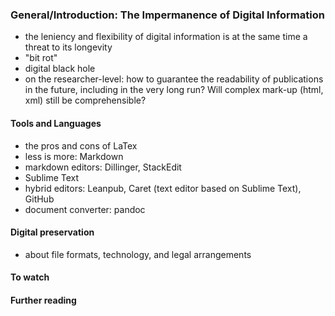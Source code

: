 ### General/Introduction: The Impermanence of Digital Information
* the leniency and flexibility of digital information is at the same time a threat to its longevity
* "bit rot"
* digital black hole
* on the researcher-level: how to guarantee the readability of publications in the future, including in the very long run? Will complex mark-up (html, xml) still be comprehensible?
 
#### Tools and Languages
* the pros and cons of LaTex
* less is more: Markdown
* markdown editors: Dillinger, StackEdit
* Sublime Text
* hybrid editors: Leanpub, Caret (text editor based on Sublime Text), GitHub
* document converter: pandoc

#### Digital preservation
* about file formats, technology, and legal arrangements

#### To watch

#### Further reading

